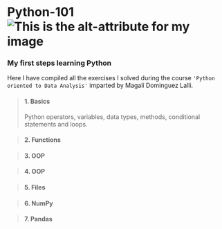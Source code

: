 # Python-101 ![This is the alt-attribute for my image](https://icongr.am/devicon/python-original.svg?size=35&color=currentColor "An optional title")
### My first steps learning Python 

Here I have compiled all the exercises I solved during the course `'Python oriented to Data Analysis'` imparted by Magalí Dominguez Lalli.

>#### **1. Basics**
>Python operators, variables, data types, methods, conditional statements and loops. 

>#### **2. Functions**

>#### **3. OOP**

>#### **4. OOP**

>#### **5. Files**

>#### **6. NumPy**

>#### **7. Pandas**
